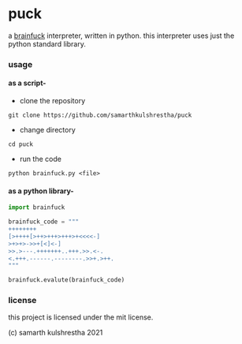 # puck

a [brainfuck](https://en.wikipedia.org/wiki/Brainfuck) interpreter, written in python.
this interpreter uses just the python standard library.

### usage

#### as a script-

+ clone the repository

```console
git clone https://github.com/samarthkulshrestha/puck
```

+ change directory

```console
cd puck
```

+ run the code

```
python brainfuck.py <file>
```

#### as a python library-

```python
import brainfuck

brainfuck_code = """
++++++++
[>++++[>++>+++>+++>+<<<<-]
>+>+>->>+[<]<-]
>>.>---.+++++++..+++.>>.<-.
<.+++.------.--------.>>+.>++.
"""

brainfuck.evalute(brainfuck_code)
```

### license

this project is licensed under the mit license.

(c) samarth kulshrestha 2021
